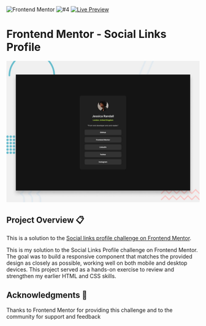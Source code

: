 ![Frontend Mentor](https://img.shields.io/badge/Frontend%20Mentor-Challenge-4BC0F0?logo=frontendmentor&logoColor=white) ![#4](https://img.shields.io/badge/%234-red) [![Live Preview](https://img.shields.io/badge/Live-Preview-green)](https://svitlanarudova.github.io/social-links-profile/)

# Frontend Mentor - Social Links Profile

![Design preview for the Social links profile coding challenge](./preview.jpg)

## Project Overview 📋 

This is a solution to the [Social links profile challenge on Frontend Mentor](https://www.frontendmentor.io/challenges/social-links-profile-UG32l9m6dQ).

This is my solution to the Social Links Profile challenge on Frontend Mentor.
The goal was to build a responsive component that matches the provided design as closely as possible, working well on both mobile and desktop devices.
This project served as a hands-on exercise to review and strengthen my earlier HTML and CSS skills.

##  Acknowledgments 🙏
Thanks to Frontend Mentor for providing this challenge and to the community for support and feedback
